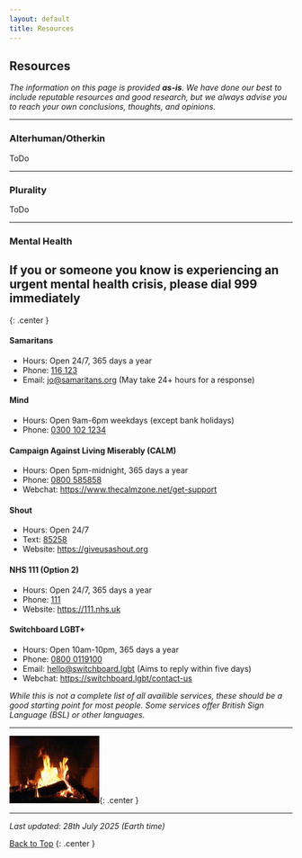 ```yaml
---
layout: default
title: Resources
---
```


## Resources

_The information on this page is provided **as-is**. We have done our best to include reputable resources and good research, but we always advise you to reach your own conclusions, thoughts, and opinions._

---

### Alterhuman/Otherkin

ToDo

---

### Plurality

ToDo

---

### Mental Health

## If you or someone you know is experiencing an urgent mental health crisis, please dial 999 immediately
{: .center }

#### Samaritans

- Hours: Open 24/7, 365 days a year
- Phone: [116 123](tel:+44-116123)
- Email: [jo@samaritans.org](mailto:jo@samaritans.org) (May take 24+ hours for a response)

#### Mind

- Hours: Open 9am-6pm weekdays (except bank holidays)
- Phone: [0300 102 1234](tel:+44-03001021234)

#### Campaign Against Living Miserably (CALM)

- Hours: Open 5pm-midnight, 365 days a year
- Phone: [0800 585858](tel:+44-0800585858)
- Webchat: <https://www.thecalmzone.net/get-support>

#### Shout

- Hours: Open 24/7
- Text: [85258](sms:85258)
- Website: <https://giveusashout.org>

#### NHS 111 (Option 2)

- Hours: Open 24/7, 365 days a year
- Phone: [111](tel:111)
- Website: <https://111.nhs.uk>

#### Switchboard LGBT+

- Hours: Open 10am-10pm, 365 days a year
- Phone: [0800 0119100](tel:+448000119100)
- Email: [hello@switchboard.lgbt](mailto:hello@switchboard.lgbt) (Aims to reply within five days)
- Webchat: <https://switchboard.lgbt/contact-us>

_While this is not a complete list of all availible services, these should be a good starting point for most people. Some services offer British Sign Language (BSL) or other languages._

---

![Animated Fireplace GIF](/img/fireplace.gif){: .center }

---

_Last updated: 28th July 2025 (Earth time)_

[Back to Top](#top)
{: .center }
